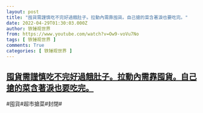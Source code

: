 ```yaml
---
layout: post
title: "囤貨需謹慎吃不完好過餓肚子。拉動內需靠囤貨。自己搶的菜含著淚也要吃完。"
date: 2022-04-29T01:30:03.000Z
author: 铁锤观世界
from: https://www.youtube.com/watch?v=Ow9-voVu7No
tags: [ 铁锤观世界 ]
comments: True
categories: [ 铁锤观世界 ]
---
```

<!--1651195803000-->
[囤貨需謹慎吃不完好過餓肚子。拉動內需靠囤貨。自己搶的菜含著淚也要吃完。](https://www.youtube.com/watch?v=Ow9-voVu7No)
------

<div>
#囤貨#超市搶菜#封閉#
</div>
